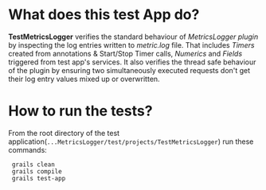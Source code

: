 # What does this test App do?

**TestMetricsLogger** verifies the standard behaviour of *MetricsLogger plugin* by inspecting the log entries written to *metric.log* file.
That includes *Timers* created from annotations & Start/Stop Timer calls, *Numerics* and *Fields* triggered from test app's services. It also verifies the
thread safe behaviour of the plugin by ensuring two simultaneously executed requests don't get their log entry values mixed up or overwritten.

# How to run the tests?

From the root directory of the test application(`...MetricsLogger/test/projects/TestMetricsLogger`) run these commands:

```
 grails clean
 grails compile
 grails test-app
```